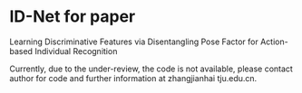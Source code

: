 # ID-Net for paper
Learning Discriminative Features via Disentangling Pose Factor for Action-based Individual Recognition

Currently, due to the under-review, the code is not available, please contact author for code and further information at zhangjianhai <at> tju.edu.cn.

